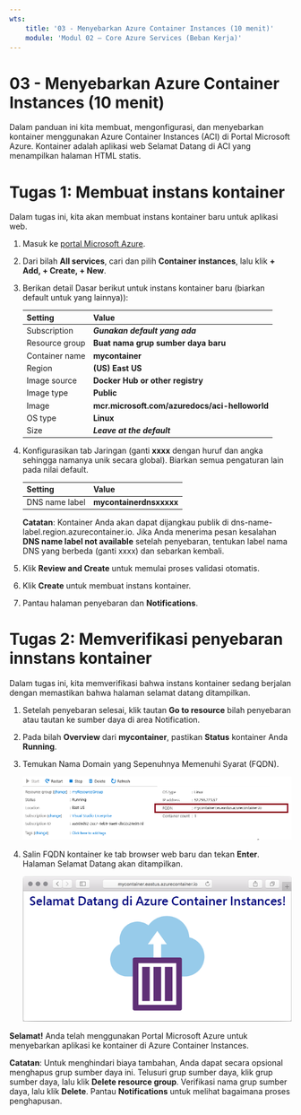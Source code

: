 ```yaml
---
wts:
    title: '03 - Menyebarkan Azure Container Instances (10 menit)'
    module: 'Modul 02 – Core Azure Services (Beban Kerja)'
---
```


# 03 - Menyebarkan Azure Container Instances (10 menit)

Dalam panduan ini kita membuat, mengonfigurasi, dan menyebarkan kontainer menggunakan Azure Container Instances (ACI) di Portal Microsoft Azure. Kontainer adalah aplikasi web Selamat Datang di ACI yang menampilkan halaman HTML statis. 

# Tugas 1: Membuat instans kontainer 

Dalam tugas ini, kita akan membuat instans kontainer baru untuk aplikasi web. 

1. Masuk ke [portal Microsoft Azure](https://portal.azure.com).

2. Dari bilah **All services**, cari dan pilih **Container instances**, lalu klik **+ Add, + Create, + New**. 

3. Berikan detail Dasar berikut untuk instans kontainer baru (biarkan default untuk yang lainnya)): 

	| Setting| Value|
	|----|----|
	| Subscription | ***Gunakan default yang ada*** |
	| Resource group | **Buat nama grup sumber daya baru** |
	| Container name| **mycontainer**|
	| Region | **(US) East US** |
	| Image source| **Docker Hub or other registry**|
	| Image type| **Public**|
	| Image| **mcr.microsoft.com/azuredocs/aci-helloworld**|
	| OS type| **Linux** |
	| Size| ***Leave at the default***|


4. Konfigurasikan tab Jaringan (ganti **xxxx** dengan huruf dan angka sehingga namanya unik secara global). Biarkan semua pengaturan lain pada nilai default.

	| Setting| Value|
	|--|--|
	| DNS name label| **mycontainerdnsxxxxx** |

	
	**Catatan**: Kontainer Anda akan dapat dijangkau publik di dns-name-label.region.azurecontainer.io. Jika Anda menerima pesan kesalahan **DNS name label not available** setelah penyebaran, tentukan label nama DNS yang berbeda (ganti xxxx) dan sebarkan kembali. 

5. Klik **Review and Create** untuk memulai proses validasi otomatis.

6. Klik **Create** untuk membuat instans kontainer. 

7. Pantau halaman penyebaran dan **Notifications**. 


# Tugas 2: Memverifikasi penyebaran innstans kontainer

Dalam tugas ini, kita memverifikasi bahwa instans kontainer sedang berjalan dengan memastikan bahwa halaman selamat datang ditampilkan.

1. Setelah penyebaran selesai, klik tautan **Go to resource** bilah penyebaran atau tautan ke sumber daya di area Notification.

2. Pada bilah **Overview** dari **mycontainer**, pastikan **Status** kontainer Anda **Running**. 

3. Temukan Nama Domain yang Sepenuhnya Memenuhi Syarat (FQDN).

	![Cuplikan layar dari panel gambaran umum untuk kokntainer yang baru dibuat di portal Microsoft Azure, dengan FQDN yang disorot. ](../images/0202.png)

2. Salin FQDN kontainer ke tab browser web baru dan tekan **Enter**. Halaman Selamat Datang akan ditampilkan. 

	![Cuplikan layar pesan selamat datang ACI yang ditampilkan di browser web.](../images/0203.png)


**Selamat!** Anda telah menggunakan Portal Microsoft Azure untuk menyebarkan aplikasi ke kontainer di Azure Container Instances.

**Catatan**: Untuk menghindari biaya tambahan, Anda dapat secara opsional menghapus grup sumber daya ini. Telusuri grup sumber daya, klik grup sumber daya, lalu klik **Delete resource group**. Verifikasi nama grup sumber daya, lalu klik **Delete**. Pantau **Notifications** untuk melihat bagaimana proses penghapusan.
